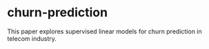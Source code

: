 # churn-prediction
This paper explores supervised linear models for churn prediction in telecom industry.
